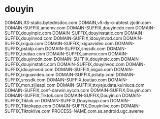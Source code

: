# douyin
DOMAIN,lf3-static.bytednsdoc.com
DOMAIN,v5-dy-o-abtest.zjcdn.com
DOMAIN-SUFFIX,amemv.com
DOMAIN-SUFFIX,douyincdn.com
DOMAIN-SUFFIX,douyinpic.com
DOMAIN-SUFFIX,douyinstatic.com
DOMAIN-SUFFIX,douyinvod.com
DOMAIN-SUFFIX,idouyinvod.com
DOMAIN-SUFFIX,ixigua.com
DOMAIN-SUFFIX,ixiguavideo.com
DOMAIN-SUFFIX,pstatp.com
DOMAIN-SUFFIX,snssdk.com
DOMAIN-SUFFIX,toutiao.com
DOMAIN-SUFFIX,amemv.com
DOMAIN-SUFFIX,douyincdn.com
DOMAIN-SUFFIX,douyinpic.com
DOMAIN-SUFFIX,douyinstatic.com
DOMAIN-SUFFIX,douyinvod.com
DOMAIN-SUFFIX,idouyinvod.com
DOMAIN-SUFFIX,ixigua.com
DOMAIN-SUFFIX,ixiguavideo.com
DOMAIN-SUFFIX,pstatp.com
DOMAIN-SUFFIX,snssdk.com
DOMAIN-SUFFIX,toutiao.com
DOMAIN-SUFFIX,mon.zijieapi.com
DOMAIN-SUFFIX,ttxyajs.data.kuiniuca.com
DOMAIN-SUFFIX,conf-darwin.xycdn.com
DOMAIN-SUFFIX,Douyin.com
DOMAIN-SUFFIX,Tiktok.com
DOMAIN-SUFFIX,Douyin.cn
DOMAIN-SUFFIX,Tiktok.cn
DOMAIN-SUFFIX,Douyinapp.com
DOMAIN-SUFFIX,Tiktokapp.com
DOMAIN-SUFFIX,Douyinlive.com
DOMAIN-SUFFIX,Tiktoklive.com
PROCESS-NAME,com.ss.android.ugc.aweme
